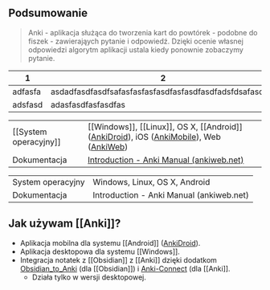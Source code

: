 ## Podsumowanie
> Anki - aplikacja służąca do tworzenia kart do powtórek - podobne do fiszek - zawierająych pytanie i odpowiedź. Dzięki ocenie własnej odpowiedzi algorytm aplikacji ustala kiedy ponownie zobaczymy pytanie.

| 1       | 2                                                       |
| ------- | ------------------------------------------------------- |
| adfasfa | asdadfasdfasdfsafasfasfasfasdfasfasdfasdfadsfdsafasdfas |
| adsfasd | adasfasdfasfasdfas                                                        |

  |                      |                                                                                                                                                                                                                                                     |
  | --------------------- | --------------------------------------------------------------------------------------------------------------------------------------------------------------------------------------------------------------------------------------------------- |
  | [[System operacyjny]] | [[Windows]], [[Linux]], OS X, [[Android]] ([AnkiDroid](https://play.google.com/store/apps/details?id=com.ichi2.anki)), iOS ([AnkiMobile](https://itunes.apple.com/us/app/ankimobile-flashcards/id373493387)), Web ([AnkiWeb](https://ankiweb.net/)) |
  | Dokumentacja          | [Introduction - Anki Manual (ankiweb.net)](https://docs.ankiweb.net/)                                                                                                                                                                               |

  |                   |                                                                            |
  | ----------------- | -------------------------------------------------------------------------- |
  | System operacyjny | Windows, Linux, OS X, Android  |
  | Dokumentacja      | Introduction - Anki Manual (ankiweb.net)                                   |


## Jak używam [[Anki]]?
- Aplikacja mobilna dla systemu [[Android]] ([AnkiDroid](https://play.google.com/store/apps/details?id=com.ichi2.anki)).
- Aplikacja desktopowa dla systemu [[Windows]].
- Integracja notatek z [[Obsidian]] z [[Anki]] dzięki dodatkom [Obsidian_to_Anki](https://github.com/Pseudonium/Obsidian_to_Anki) (dla [[Obsidian]]) i [Anki-Connect](https://foosoft.net/projects/anki-connect/) (dla [[Anki]].
	- Działa tylko w wersji desktopowej.